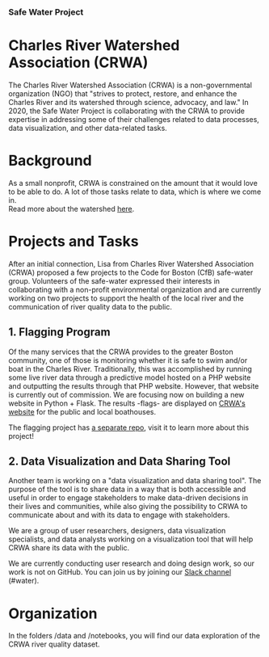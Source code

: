### Safe Water Project

# Charles River Watershed Association (CRWA)

The Charles River Watershed Association (CRWA) is a non-governmental organization (NGO) that "strives to protect, restore, and enhance the Charles River and its watershed through science, advocacy, and law." In 2020, the Safe Water Project is collaborating with the CRWA to provide expertise in addressing some of their challenges related to data processes, data visualization, and other data-related tasks.

# Background

As a small nonprofit, CRWA is constrained on the amount that it would love to be able to do. A lot of those tasks relate to data, which is where we come in.   
Read more about the watershed [here](https://github.com/codeforboston/flagging/wiki/Background-and-Purpose).

# Projects and Tasks

After an initial connection, Lisa from Charles River Watershed Association (CRWA) proposed a few projects to the Code for Boston (CfB) safe-water group. Volunteers of the safe-water expressed their interests in collaborating with a non-profit environmental organization and are currently working on two projects to support the health of the local river and the communication of river quality data to the public.


## 1. Flagging Program

Of the many services that the CRWA provides to the greater Boston community, one of those is monitoring whether it is safe to swim and/or boat in the Charles River. Traditionally, this was accomplished by running some live river data through a predictive model hosted on a PHP website and outputting the results through that PHP website. However, that website is currently out of commission. We are focusing now on building a new website in Python + Flask. The results -flags- are displayed on [CRWA's website](https://www.crwa.org/flagging-program.html) for the public and local boathouses.

The flagging project has [a separate repo](https://github.com/codeforboston/flagging), visit it to learn more about this project!

## 2. Data Visualization and Data Sharing Tool

Another team is working on a "data visualization and data sharing tool". The purpose of the tool is to share data in a way that is both accessible and useful in order to engage stakeholders to make data-driven decisions in their lives and communities, while also giving the possibility to CRWA to communicate about and with its data to engage with stakeholders.  

We are a group of user researchers, designers, data visualization specialists, and data analysts working on a visualization tool that will help CRWA share its data with the public.  

We are currently conducting user research and doing design work, so our work is not on GitHub. You can join us by joining our [Slack channel](https://communityinviter.com/apps/cfb-public/code-for-boston) (#water).  


# Organization

In the folders /data and /notebooks, you will find our data exploration of the CRWA river quality dataset.
